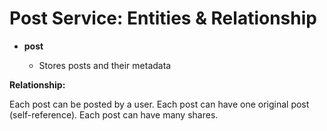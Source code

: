 <!-- post\docs\erd.md -->

# Post Service: Entities & Relationship

* **post**

  * Stores posts and their metadata

**Relationship:**

Each post can be posted by a user.
Each post can have one original post (self-reference).
Each post can have many shares.
